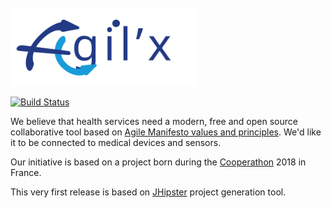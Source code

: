 <br>
  <img height=125 src="https://github.com/AgilX/images/blob/master/logo.svg">
<br>

[![Build Status](https://travis-ci.org/AgilX/agilix.svg?branch=master)](https://travis-ci.org/AgilX/agilix)

We believe that health services need a modern, free and open source collaborative tool based on [Agile Manifesto values and principles](http://agilemanifesto.org).
We'd like it to be connected to medical devices and sensors.

Our initiative is based on a project born during the [Cooperathon](https://cooperathon.com) 2018 in France.

This very first release is based on [JHipster](https://www.jhipster.tech) project generation tool.
